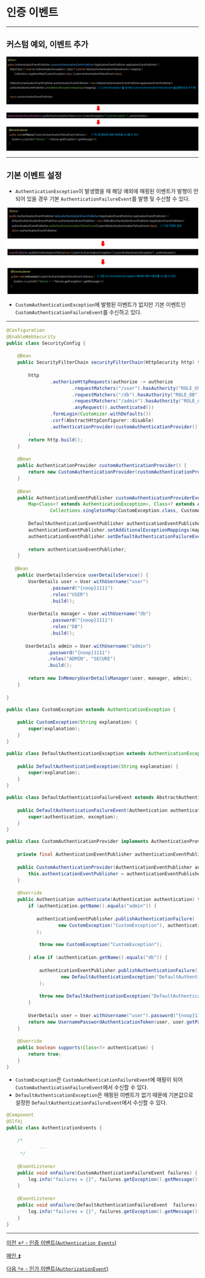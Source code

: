 # 인증 이벤트

---

## 커스텀 예외, 이벤트 추가

![img_5.png](image/img_5.png)

---

## 기본 이벤트 설정

- `AuthenticationException`이 발생했을 때 해당 예외에 매핑된 이벤트가 발행이 안되어 있을 경우 기본 `AuthenticationFailureEvent`를 발행 및 수신할 수 있다.

![img_6.png](image/img_6.png)

- `CustomAuthenticationException`에 발행된 이벤트가 없지만 기본 이벤트인 `CustomAuthenticationFailureEvent`를 수신하고 있다.

---

```java
@Configuration
@EnableWebSecurity
public class SecurityConfig {
    
    @Bean
    public SecurityFilterChain securityFilterChain(HttpSecurity http) throws Exception {

        http
                .authorizeHttpRequests(authorize -> authorize
                        .requestMatchers("/user").hasAuthority("ROLE_USER")
                        .requestMatchers("/db").hasAuthority("ROLE_DB")
                        .requestMatchers("/admin").hasAuthority("ROLE_ADMIN")
                        .anyRequest().authenticated())
                .formLogin(Customizer.withDefaults())
                .csrf(AbstractHttpConfigurer::disable)
                .authenticationProvider(customAuthenticationProvider())
        ;
        return http.build();
    }

    @Bean
    public AuthenticationProvider customAuthenticationProvider() {
        return new CustomAuthenticationProvider(customAuthenticationProviderEventPublisher(null));
    }

    @Bean
    public AuthenticationEventPublisher customAuthenticationProviderEventPublisher(ApplicationEventPublisher applicationEventPublisher) {
        Map<Class<? extends AuthenticationException>, Class<? extends AbstractAuthenticationFailureEvent>> mapping =
                Collections.singletonMap(CustomException.class, CustomAuthenticationFailureEvent.class);

        DefaultAuthenticationEventPublisher authenticationEventPublisher = new DefaultAuthenticationEventPublisher();
        authenticationEventPublisher.setAdditionalExceptionMappings(mapping);
        authenticationEventPublisher.setDefaultAuthenticationFailureEvent(DefaultAuthenticationFailureEvent.class);

        return authenticationEventPublisher;
    }

   @Bean
    public UserDetailsService userDetailsService() {
        UserDetails user = User.withUsername("user")
                .password("{noop}1111")
                .roles("USER")
                .build();

        UserDetails manager = User.withUsername("db")
                .password("{noop}1111")
                .roles("DB")
                .build();

       UserDetails admin = User.withUsername("admin")
               .password("{noop}1111")
               .roles("ADMIN", "SECURE")
               .build();

        return new InMemoryUserDetailsManager(user, manager, admin);
    }

}
```
```java
public class CustomException extends AuthenticationException {

    public CustomException(String explanation) {
        super(explanation);
    }
}
```
```java
public class DefaultAuthenticationException extends AuthenticationException {

    public DefaultAuthenticationException(String explanation) {
        super(explanation);
    }
}
```
```java
public class DefaultAuthenticationFailureEvent extends AbstractAuthenticationFailureEvent {

    public DefaultAuthenticationFailureEvent(Authentication authentication, AuthenticationException exception) {
        super(authentication, exception);
    }
}
```
```java
public class CustomAuthenticationProvider implements AuthenticationProvider {

    private final AuthenticationEventPublisher authenticationEventPublisher;

    public CustomAuthenticationProvider(AuthenticationEventPublisher authenticationEventPublisher) {
        this.authenticationEventPublisher = authenticationEventPublisher;
    }

    @Override
    public Authentication authenticate(Authentication authentication) throws AuthenticationException {
        if (authentication.getName().equals("admin")) {

           authenticationEventPublisher.publishAuthenticationFailure(
                   new CustomException("CustomException"), authentication
           );

            throw new CustomException("CustomException");

        } else if (authentication.getName().equals("db")) {

            authenticationEventPublisher.publishAuthenticationFailure(
                    new DefaultAuthenticationException("DefaultAuthenticationException"), authentication
            );

            throw new DefaultAuthenticationException("DefaultAuthenticationException");
        }

        UserDetails user = User.withUsername("user").password("{noop}1111").roles("USER").build();
        return new UsernamePasswordAuthenticationToken(user, user.getPassword(), user.getAuthorities());
    }

    @Override
    public boolean supports(Class<?> authentication) {
        return true;
    }
}
```

- `CustomException`은 `CustomAuthenticationFailureEvent`에 매핑이 되어 `CustomAuthenticationFailureEvent`에서 수신할 수 있다.
- `DefaultAuthenticationException`은 매핑된 이벤트가 없기 때문에 기본값으로 설정한 `DefaultAuthenticationFailureEvent`에서 수신할 수 있다.

```java
@Component
@Slf4j
public class AuthenticationEvents {

    /*
            ...
     */

    @EventListener
    public void onFailure(CustomAuthenticationFailureEvent failures) {
        log.info("failures = {}", failures.getException().getMessage());
    }

    @EventListener
    public void onFailure(DefaultAuthenticationFailureEvent  failures) {
        log.info("failures = {}", failures.getException().getMessage());
    }
}
```

---

[이전 ↩️ - 인증 이벤트(`Authentication Events`)](https://github.com/genesis12345678/TIL/blob/main/Spring/security/Event/AuthenticationEvents.md)

[메인 ⏫](https://github.com/genesis12345678/TIL/blob/main/Spring/security/main.md)

[다음 ↪️ - 인가 이벤트(`AuthorizationEvent`)](https://github.com/genesis12345678/TIL/blob/main/Spring/security/Event/AuthorizationEvent.md)